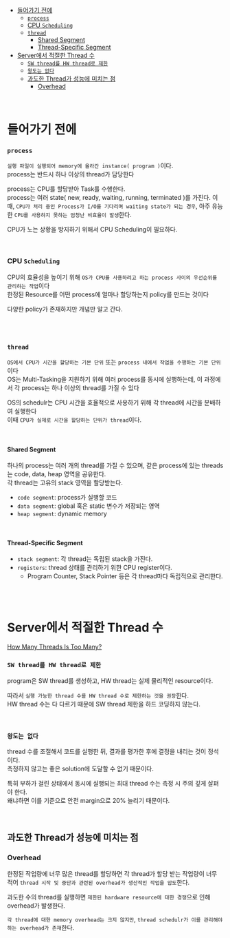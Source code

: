 - [들어가기 전에](#들어가기-전에)
    - [`process`](#process)
    - [CPU `Scheduling`](#cpu-scheduling)
    - [`thread`](#thread)
      - [Shared Segment](#shared-segment)
      - [Thread-Specific Segment](#thread-specific-segment)
- [Server에서 적절한 Thread 수](#server에서-적절한-thread-수)
    - [`SW thread를 HW thread로 제한`](#sw-thread를-hw-thread로-제한)
    - [`왕도는 없다`](#왕도는-없다)
  - [과도한 Thread가 성능에 미치는 점](#과도한-thread가-성능에-미치는-점)
    - [Overhead](#overhead)

<br>

# 들어가기 전에

### `process`
`실행 파일이 실행되어 memory에 올라간 instance( program )`이다.<br>
process는 반드시 하나 이상의 thread가 담당한다<br>

process는 CPU를 할당받아 Task를 수행한다.<br>
process는 여러 state( new, ready, waiting, running, terminated )를 가진다.
이때, `CPU가 처리 중인 Process가 I/O를 기다리며 waiting state가 되는 경우`, 아주 유능한 `CPU를 사용하지 못하는 엄청난 비효율이 발생`한다.<br>

CPU가 노는 상황을 방지하기 위해서 CPU Scheduling이 필요하다.<br>

<br>

### CPU `Scheduling`
CPU의 효율성을 높이기 위해 `OS가 CPU를 사용하려고 하는 process 사이의 우선순위를 관리하는 작업`이다<br>
한정된 Resource를 어떤 process에 얼마나 할당하는지 policy를 만드는 것이다<br>

다양한 policy가 존재하지만 개념만 알고 간다.<br>

<br>
<br>

### `thread`
`OS에서 CPU가 시간을 할당하는 기본 단위` 또는 `process 내에서 작업을 수행하는 기본 단위`이다<BR>
OS는 Multi-Tasking을 지원하기 위해 여러 process를 동시에 실행하는데, 이 과정에서 각 process는 하나 이상의 thread를 가질 수 있다<br>

OS의 schedulr는 CPU 시간을 효율적으로 사용하기 위해 각 thread에 시간을 분배하여 실행한다<br>
이때 `CPU가 실제로 시간을 할당하는 단위가 thread`이다.<br>

<br>

#### Shared Segment
하나의 process는 여러 개의 thread를 가질 수 있으며, 같은 process에 있는 threads는 code, data, heap 영역을 공유한다.<br>
각 thread는 고유의 stack 영역을 할당받는다.<br>

- `code segment`: process가 실행할 코드
- `data segment`: global 혹은 static 변수가 저장되는 영역
- `heap segment`: dynamic memory

<br>

#### Thread-Specific Segment
- `stack segment`: 각 thread는 독립된 stack을 가진다.
- `registers`: thread 상태를 관리하기 위한 CPU register이다.
  - Program Counter, Stack Pointer 등은 각 thread마다 독립적으로 관리한다.

<br>
<br>

# Server에서 적절한 Thread 수
[How Many Threads Is Too Many?](https://www.baeldung.com/cs/servers-threads-number)<br>

### `SW thread를 HW thread로 제한`
program은 SW thread를 생성하고, HW thread는 실제 물리적인 resource이다.<br>

따라서 `실행 가능한 thread 수를 HW thread 수로 제한하는 것을 권장`한다.<br>
HW thread 수는 다 다르기 때문에 SW thread 제한을 하드 코딩하지 않는다.<br>

<br>

### `왕도는 없다`
thread 수를 조절해서 코드를 실행한 뒤, 결과를 평가한 후에 결정을 내리는 것이 정석이다.<br>
측정하지 않고는 좋은 solution에 도달할 수 없기 때문이다.<br>

특히 부하가 걸린 상태에서 동시에 실행되는 최대 thread 수는 측정 시 주의 깊게 살펴야 한다.<br>
왜냐하면 이를 기준으로 안전 margin으로 20% 늘리기 때문이다.<br>

<br>

## 과도한 Thread가 성능에 미치는 점

### Overhead
한정된 작업량에 너무 많은 thread를 할당하면 각 thread가 할당 받는 작업량이 너무 적어 `thread 시작 및 중단과 관련된 overhead가 생산적인 작업을 압도`한다.<br>

과도한 수의 thread를 실행하면 `제한된 hardware resource에 대한 경쟁`으로 인해 overhead가 발생한다.<br>

`각 thread에 대한 memory overhead는 크지 않지만`, `thread schedulr가 이를 관리해야 하는 overhead가 존재`한다.<br>

<br>

